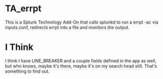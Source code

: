 TA_errpt
========
This is a Splunk Technology Add-On that calls splunkd 
to run a errpt -ac via inputs.conf, redirects errpt 
into a file and monitors the output.

I Think
========
I think I have LINE_BREAKER and a couple fields defined
in the app as well, but who knows, maybe it's there,
maybe it's on my search head still. 
That's something to find out.
